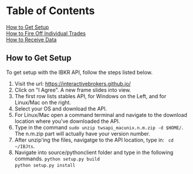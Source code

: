 # Table of Contents  
  
[How to Get Setup](#setup)  
[How to Fire Off Individual Trades](#firetrades)  
[How to Receive Data](#receivedata)  
  
## How to Get Setup  
  
To get setup with the IBKR API, follow the steps listed below.  

1. Visit the url: https://interactivebrokers.github.io/  
2. Click on "I Agree". A new frame slides into view.  
3. The first row lists stables API, for Windows on the Left, and for Linux/Mac on the right.  
4. Select your OS and download the API.  
5. For Linux/Mac open a command terminal and navigate to the download location where you've downloaded the API.  
6. Type in the command `sudo unzip twsapi_macunix.n.m.zip -d $HOME/`. The n.m.zip part will actually have your version number.  
7. After unzip'ing the files, navigatge to the API location, type in: ` cd ~/IBJts`.  
8. Navigate into source/pythonclient folder and type in the following commands.
`python setup.py build`  
`python setup.py install`  
